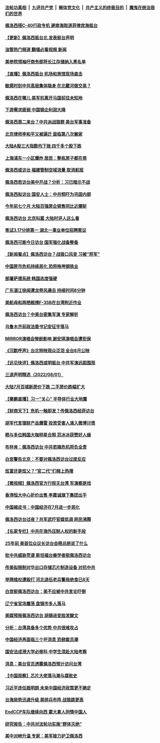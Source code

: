 ####  [法轮功真相](../../../../basic/blob/master/README.md?t=08030031) &nbsp;|&nbsp; [九评共产党](../../../../9ping.md/blob/master/README.md?t=08030031) &nbsp;|&nbsp; [解体党文化](../../../../jtdwh.md/blob/master/README.md?t=08030031)  &nbsp;|&nbsp; [共产主义的终极目的](../../../../gczydzjmd.md/blob/master/README.md?t=08030031) &nbsp;|&nbsp; [魔鬼在统治我们的世界](../../../../mgztzwmdsj.md/blob/master/README.md?t=08030031) 

#### [佩洛西搭C-40行政专机 避南海取道菲律宾海抵台](../pages/nsc413/n13794075.md?t=08030031) 

#### [【更新】佩洛西抵台北 发表挺台声明](../pages/nsc413/n13794061.md?t=08030031) 

#### [油管热门频道 翻墙必看视频 新闻](http://45.76.130.85:81/youtube.html?08030031)

#### [美参院领袖吁商务部将长江存储纳入黑名单](../pages/nsc413/n13793994.md?t=08030031) 

#### [【直播】佩洛西抵台 机场和旅馆现场直击](../pages/nsc413/n13794023.md?t=08030031) 

#### [敏感时刻中共高层集体隐身 在北戴河做交易？](../pages/nsc413/n13793892.md?t=08030031) 

#### [佩洛西在哪儿 美军机离开马国前往未知地](../pages/nsc413/n13794003.md?t=08030031) 

#### [下游需求疲弱 中国钢企利润大降](../pages/nsc413/n13793953.md?t=08030031) 

#### [佩洛西周二来台？中共派战狼群 美台军事准备](../pages/nsc413/n13793887.md?t=08030031) 

#### [北京律师李和平又被逼迁 面临第八次搬家](../pages/nsc413/n13793851.md?t=08030031) 

#### [大陆A股三大指数均下挫 四千多个股下跌](../pages/nsc413/n13793786.md?t=08030031) 

#### [上海浦东一小区爆炸 居民：整栋房子都在晃](../pages/nsc413/n13793853.md?t=08030031) 

#### [佩洛西或访台 福建管制空域流量 取消航班](../pages/nsc413/n13793818.md?t=08030031) 

#### [佩洛西若访台美中开战？分析：习已暗示不战](../pages/nsc413/n13793741.md?t=08030031) 

#### [佩洛西拟访台 国安人士：中共恫吓为巩固内部](../pages/nsc413/n13793750.md?t=08030031) 

#### [今年前七个月 大陆百强房企销售同比近腰斩](../pages/nsc413/n13793746.md?t=08030031) 

#### [佩洛西访台 北京叫嚣 大陆时评人这么看](../pages/nsc413/n13793766.md?t=08030031) 

#### [笔试3.17分排第一 湖北一事业单位招聘惹议](../pages/nsc413/n13793748.md?t=08030031) 

#### [佩洛西可能今日访台 国军强化战备整备](../pages/nsc413/n13793617.md?t=08030031) 

#### [【新闻看点】佩洛西访台？战狼口风变 习被“将军”](../pages/nsc413/n13793474.md?t=08030031) 

#### [中国房市危机持续恶化 恐将拖垮钢铁业](../pages/nsc413/n13793699.md?t=08030031) 

#### [部署萨德系统 韩国态度强硬](../pages/nsc413/n13793697.md?t=08030031) 


#### [广东湛江徐闻遭龙卷风袭击 持续时间8分钟](../pages/nsc413/n13793637.md?t=08030031) 

#### [美航母和两栖舰携F-35B在台湾附近作业](../pages/nsc413/n13793388.md?t=08030031) 

#### [佩洛西访台？中美台密集军演 专家解析](../pages/nsc413/n13793500.md?t=08030031) 

#### [乌鲁木齐前政法委书记安征宇落马](../pages/nsc413/n13793587.md?t=08030031) 

#### [MIRROR演唱会惨剧影响 谢安琪演唱会遭拒保](../pages/nsc413/n13793519.md?t=08030031) 

#### [《沉默呼声》台北特映观众泛泪 全台8月公映](../pages/nsc413/n13792744.md?t=08030031) 

#### [【远见快评】佩洛西或明抵台 中共军演远距围观](../pages/nsc413/n13793508.md?t=08030031) 

#### [三退声明精选（2022/08/01）](../pages/nsc413/n13793549.md?t=08030031) 

#### [大陆7月百城新房价下跌 二手房价跌幅扩大](../pages/nsc413/n13793232.md?t=08030031) 

#### [【秦鹏直播】习一“关心” 半导体行业大地震](../pages/nsc413/n13793513.md?t=08030031) 

#### [【财商天下】危机一触即发？传佩洛西经菲访台](../pages/nsc413/n13793484.md?t=08030031) 

#### [胡军代言理财产品爆雷 投资受害人涌入微博讨债](../pages/nsc413/n13793505.md?t=08030031) 

#### [晒与多位韩国大咖明星合照 范冰冰获赞好人缘](../pages/nsc413/n13793461.md?t=08030031) 

#### [布林肯：佩洛西访台 中共若搞危机将负全责](../pages/nsc413/n13793506.md?t=08030031) 

#### [白宫警告北京：不要对佩洛西访台过度反应](../pages/nsc413/n13793433.md?t=08030031) 

#### [炫富还是炫父？“官二代”们频上热搜](../pages/nsc413/n13793394.md?t=08030031) 

#### [【微视频】佩洛西官方行程无台湾 军演都是戏](../pages/nsc413/n13793360.md?t=08030031) 

#### [香港恒大中心折价出售 李嘉诚旗下集团出手](../pages/nsc413/n13793468.md?t=08030031) 

#### [中国褐皮书：中国经济在7月进一步恶化](../pages/nsc413/n13793440.md?t=08030031) 

#### [佩洛西访台过夜？共军武吓官媒低调 网民沸腾](../pages/nsc413/n13793231.md?t=08030031) 

#### [【名家专栏】中共在海外压制人权的新手段](../pages/nsc413/n13793240.md?t=08030031) 

#### [25年前 美首位众议长访台会晤总统说了什么](../pages/nsc413/n13793402.md?t=08030031) 

#### [批中共威胁荒谬 斯坦福台裔学者挺佩洛西访台](../pages/nsc413/n13793409.md?t=08030031) 

#### [传美拟限制对华出口存储芯片制造设备 对抗中共](../pages/nsc413/n13793310.md?t=08030031) 

#### [举牌维权遭殴打 河北退伍老兵警局绝食已8天](../pages/nsc413/n13793403.md?t=08030031) 

#### [白宫挺佩洛西访台：美不应被中共言论吓倒](../pages/nsc413/n13793411.md?t=08030031) 

#### [辽宁省官场震荡 盘锦市多人落马](../pages/nsc413/n13793412.md?t=08030031) 

#### [美媒预报佩洛西访台 胡锡进变脸发酸文](../pages/nsc413/n13793398.md?t=08030031) 

#### [分析：台湾具备多个优势 中共很难攻占](../pages/nsc413/n13793410.md?t=08030031) 

#### [中国经济再面临三个坏消息 恐掀裁员潮](../pages/nsc413/n13793393.md?t=08030031) 

#### [国安法成港大学必修科 中学生须赴大陆考察](../pages/nsc413/n13793389.md?t=08030031) 

#### [消息：美台官员透露佩洛西预计访问台湾](../pages/nsc413/n13793326.md?t=08030031) 

#### [【中国观察】芯片大佬落马潮与腐败史](../pages/nsc413/n13793211.md?t=08030031) 

#### [习近平连任趋明朗 未来中国经济政策更不确定](../pages/nsc413/n13793349.md?t=08030031) 

#### [台海局势迅速升级 美排兵布阵 战狼跳更高](../pages/nsc413/n13793269.md?t=08030031) 

#### [EndCCP车队继续向西 蒙大拿人同情中国人](../pages/nsc413/n13793063.md?t=08030031) 

#### [研究报告：中共对法轮功实施“群体灭绝”](../pages/nsc413/n13791984.md?t=08030031) 

#### [美中对峙升温 专家：美军接力护卫佩洛西](../pages/nsc413/n13793190.md?t=08030031) 

<img src='http://gfw-breaker.win/goodnews/indexes/nsc413.md' width='0px' height='0px'/>
